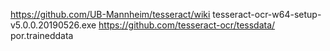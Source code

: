 https://github.com/UB-Mannheim/tesseract/wiki
tesseract-ocr-w64-setup-v5.0.0.20190526.exe
https://github.com/tesseract-ocr/tessdata/
por.traineddata